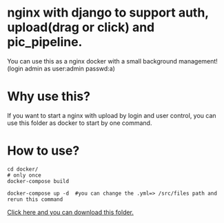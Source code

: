 # nginx with django to support auth, upload(drag or click) and pic_pipeline.
You can use this as a nginx docker with a small background management! (login admin as user:admin passwd:a)

# Why use this?

If you want to start a nginx with upload by login and user control, you can use this folder as docker to start by one command.

# How to use?
```
cd docker/
# only once
docker-compose build

docker-compose up -d  #you can change the .yml=> /src/files path and rerun this command
```

[Click here and you can download this folder.](https://github.com/ywz978020607/History/raw/master/web%E7%9B%B8%E5%85%B3%20(python%E5%85%A8%E6%A0%88%E7%B3%BB%E5%88%97)/docker_nginx_with_Django_AuthUpload/docker_nginx_with_Django_AuthUpload.zip)

